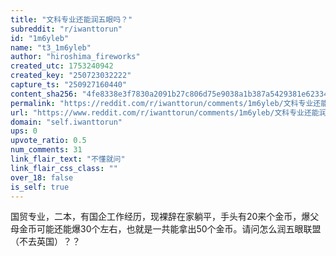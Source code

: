 ```yaml
---
title: "文科专业还能润五眼吗？"
subreddit: "r/iwanttorun"
id: "1m6yleb"
name: "t3_1m6yleb"
author: "hiroshima_fireworks"
created_utc: 1753240942
created_key: "250723032222"
capture_ts: "250927160440"
content_sha256: "4fe8338e3f7830a2091b27c806d75e9038a1b387a5429381e6233447bd2027c6"
permalink: "https://reddit.com/r/iwanttorun/comments/1m6yleb/文科专业还能润五眼吗/"
url: "https://www.reddit.com/r/iwanttorun/comments/1m6yleb/文科专业还能润五眼吗/"
domain: "self.iwanttorun"
ups: 0
upvote_ratio: 0.5
num_comments: 31
link_flair_text: "不懂就问"
link_flair_css_class: ""
over_18: false
is_self: true
---
```


国贸专业，二本，有国企工作经历，现裸辞在家躺平，手头有20来个金币，爆父母金币可能还能爆30个左右，也就是一共能拿出50个金币。请问怎么润五眼联盟（不去英国）？？

